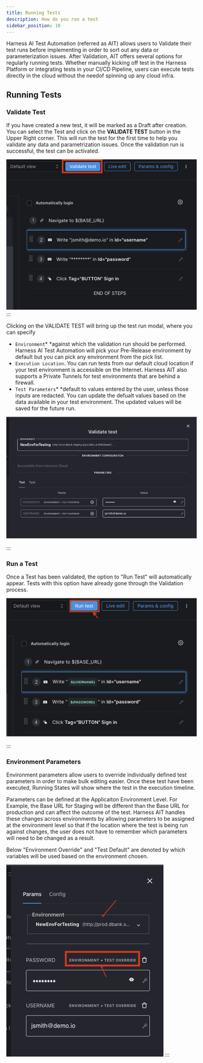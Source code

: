 ```yaml
---
title: Running Tests
description: How do you run a test 
sidebar_position: 10
---
```

Harness AI Test Automation (referred as AIT) allows users to Validate their test runs before implementing in order to sort out any data or parameterization issues. After Validation, AIT offers several options for regularly running tests. Whether manually kicking off test in the Harness Platform or integrating tests in your CI/CD Pipeline, users can execute tests directly in the cloud without the needof spinning up any cloud infra.

## Running Tests

### Validate Test

If you have created a new test, it will be marked as a Draft after creation. You can select the Test and click on the **VALIDATE TEST** button in the Upper Right corner. This will run the test for the first time to help you validate any data and parametrization issues. Once the validation run is successful, the test can be activated.

![](./static/validate-test.png)
:::

Clicking on the VALIDATE TEST will bring up the test run modal, where you can specify

- `Environment`* *against which the validation run should be performed. Harness AI Test Automation will pick your Pre-Release environment by default but you can pick any environment from the pick list.
- `Execution Location`. You can run tests from our default cloud location if your test environment is accessible on the Internet. Harness AIT also supports a Private Tunnels for test environments that are behind a firewall.
- `Test Parameters`* *default to values entered by the user, unless those inputs are redacted. You can update the defualt values based on the data available in your test environment. The updated values will be saved for the future run.

![](./static/run-test-modal.png)

:::

### Run a Test

Once a Test has been validated, the option to "Run Test" will automatically appear. Tests with this option have already gone through the Validation process.

![](./static/run-test.png)

:::

### Environment Parameters

Environment parameters allow users to override individually defined test parameters in order to make bulk editing easier. Once these test have been executed, Running States will show where the test in the execution timeline.

Parameters can be defined at the Applicaiton Environment Level. For Example, the Base URL for Staging will be different than the Base URL for production and can affect the outcome of the test. Harness AIT handles these changes across environments by allowing parameters to be assigned at the environment level so that if the location where the test is being run against changes, the user does not have to remember which parameters will need to be changed as a result.

Below "Environment Override" and "Test Default" are denoted by which variables will be used based on the environment chosen.

![](./static/environment-override.png)
:::

